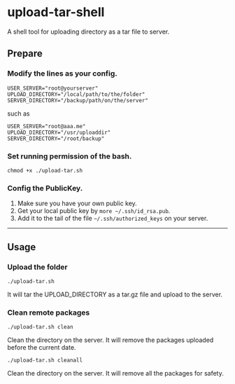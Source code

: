 # upload-tar-shell
A shell tool for uploading directory as a tar file to server.

## Prepare

### Modify the lines as your config.

```
USER_SERVER="root@yourserver"
UPLOAD_DIRECTORY="/local/path/to/the/folder"
SERVER_DIRECTORY="/backup/path/on/the/server"
```
such as

```
USER_SERVER="root@aaa.me"
UPLOAD_DIRECTORY="/usr/uploaddir"
SERVER_DIRECTORY="/root/backup"
```

### Set running permission of the bash.

`chmod +x ./upload-tar.sh`

### Config the PublicKey.

1. Make sure you have your own public key.
1. Get your local public key by `more ~/.ssh/id_rsa.pub`.
1. Add it to the tail of the file `~/.ssh/authorized_keys` on your server.

----

## Usage

### Upload the folder

```
./upload-tar.sh
```

It will tar the UPLOAD_DIRECTORY as a tar.gz file and upload to the server.

### Clean remote packages

```
./upload-tar.sh clean
```

Clean the directory on the server. It will remove the packages uploaded before the current date.

```
./upload-tar.sh cleanall
```

Clean the directory on the server. It will remove all the packages for safety.

